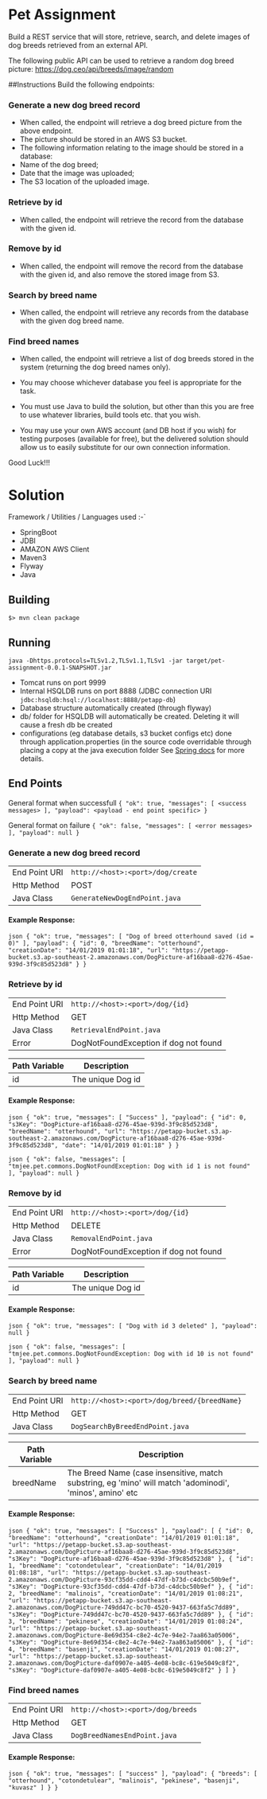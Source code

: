 # Pet Assignment

Build a REST service that will store, retrieve, search, and delete images of dog breeds retrieved
from an external API.

The following public API can be used to retrieve a random dog breed picture:
https://dog.ceo/api/breeds/image/random

##Instructions
Build the following endpoints:

### Generate a new dog breed record
* When called, the endpoint will retrieve a dog breed picture from the above endpoint.
* The picture should be stored in an AWS S3 bucket.
* The following information relating to the image should be stored in a database:
* Name of the dog breed;
* Date that the image was uploaded;
* The S3 location of the uploaded image.

### Retrieve by id
* When called, the endpoint will retrieve the record from the database with the given
id.

### Remove by id
* When called, the endpoint will remove the record from the database with the given
id, and also remove the stored image from S3.

### Search by breed name
* When called, the endpoint will retrieve any records from the database with the given
dog breed name.

### Find breed names
* When called, the endpoint will retrieve a list of dog breeds stored in the system
(returning the dog breed names only).

* You may choose whichever database you feel is appropriate for the task.
* You must use Java to build the solution, but other than this you are free to use whatever libraries,
build tools etc. that you wish. 
* You may use your own AWS account (and DB host if you wish) for
testing purposes (available for free), but the delivered solution should allow us to easily substitute
for our own connection information. 

Good Luck!!!

# Solution 
Framework / Utilities / Languages used :-`
* SpringBoot
* JDBI
* AMAZON AWS Client
* Maven3
* Flyway
* Java 

## Building
`$> mvn clean package`

## Running
`java -Dhttps.protocols=TLSv1.2,TLSv1.1,TLSv1 -jar target/pet-assignment-0.0.1-SNAPSHOT.jar`
* Tomcat runs on port 9999 
* Internal HSQLDB runs on port 8888 (JDBC connection URI  `jdbc:hsqldb:hsql://localhost:8888/petapp-db`)
* Database structure automatically created (through flyway)
* db/ folder for HSQLDB will automatically be created. Deleting it will cause a fresh db be created
* configurations (eg database details, s3 bucket configs etc) done through application.properties (in the source code overridable through placing a copy at the java execution folder
See [Spring docs](https://docs.spring.io/spring-boot/docs/current/reference/html/boot-features-external-config.html) for more details.


## End Points
General format when successfull
`
{
   "ok": true,
    "messages": [
        <success messages>
    ],
    "payload": <payload - end point specific>
}
`

General format on failure 
`
{
    "ok": false,
    "messages": [
        <error messages>
    ],
    "payload": null
}
`


### Generate a new dog breed record
|     |     |
| --- | --- |
| End Point URI | `http://<host>:<port>/dog/create` |
| Http Method | POST |
| Java Class | `GenerateNewDogEndPoint.java` |

#### Example Response:
`json
{
    "ok": true,
    "messages": [
        "Dog of breed otterhound saved (id = 0)"
    ],
    "payload": {
        "id": 0,
        "breedName": "otterhound",
        "creationDate": "14/01/2019 01:01:18",
        "url": "https://petapp-bucket.s3.ap-southeast-2.amazonaws.com/DogPicture-af16baa8-d276-45ae-939d-3f9c85d523d8"
    }
}
`


### Retrieve by id
|     |     |
| --- | --- |
| End Point URI | `http://<host>:<port>/dog/{id}` |
| Http Method | GET |
| Java Class | `RetrievalEndPoint.java` |
| Error | DogNotFoundException if dog not found |

| Path Variable | Description |
| ------------- | ----------- |
| id | The unique Dog id |

#### Example Response:
`json
{
    "ok": true,
    "messages": [
        "Success"
    ],
    "payload": {
        "id": 0,
        "s3Key": "DogPicture-af16baa8-d276-45ae-939d-3f9c85d523d8",
        "breedName": "otterhound",
        "url": "https://petapp-bucket.s3.ap-southeast-2.amazonaws.com/DogPicture-af16baa8-d276-45ae-939d-3f9c85d523d8",
        "date": "14/01/2019 01:01:18"
    }
}
`

`json
{
    "ok": false,
    "messages": [
        "tmjee.pet.commons.DogNotFoundException: Dog with id 1 is not found"
    ],
    "payload": null
}
`

### Remove by id
|     |     |
| --- | --- |
| End Point URI | `http://<host>:<port>/dog/{id}` |
| Http Method | DELETE |
| Java Class | `RemovalEndPoint.java` |
| Error | DogNotFoundException if dog not found |

| Path Variable | Description |
| ------------- | ----------- |
| id | The unique Dog id |

#### Example Response:
`json
{
    "ok": true,
    "messages": [
        "Dog with id 3 deleted"
    ],
    "payload": null
}
`

`json
{
    "ok": false,
    "messages": [
        "tmjee.pet.commons.DogNotFoundException: Dog with id 10 is not found"
    ],
    "payload": null
}
`


### Search by breed name
|     |     |
| --- | --- |
| End Point URI | `http://<host>:<port>/dog/breed/{breedName}` |
| Http Method | GET |
| Java Class | `DogSearchByBreedEndPoint.java` |

| Path Variable | Description |
| ------------- | ----------- |
| breedName | The Breed Name (case insensitive, match substring, eg 'mino' will match 'adominodi', 'minos', amino' etc |

#### Example Response:
`json
{
    "ok": true,
    "messages": [
        "Success"
    ],
    "payload": [
        {
            "id": 0,
            "breedName": "otterhound",
            "creationDate": "14/01/2019 01:01:18",
            "url": "https://petapp-bucket.s3.ap-southeast-2.amazonaws.com/DogPicture-af16baa8-d276-45ae-939d-3f9c85d523d8",
            "s3Key": "DogPicture-af16baa8-d276-45ae-939d-3f9c85d523d8"
        },
        {
            "id": 1,
            "breedName": "cotondetulear",
            "creationDate": "14/01/2019 01:08:18",
            "url": "https://petapp-bucket.s3.ap-southeast-2.amazonaws.com/DogPicture-93cf35dd-cdd4-47df-b73d-c4dcbc50b9ef",
            "s3Key": "DogPicture-93cf35dd-cdd4-47df-b73d-c4dcbc50b9ef"
        },
        {
            "id": 2,
            "breedName": "malinois",
            "creationDate": "14/01/2019 01:08:21",
            "url": "https://petapp-bucket.s3.ap-southeast-2.amazonaws.com/DogPicture-749dd47c-bc70-4520-9437-663fa5c7dd89",
            "s3Key": "DogPicture-749dd47c-bc70-4520-9437-663fa5c7dd89"
        },
        {
            "id": 3,
            "breedName": "pekinese",
            "creationDate": "14/01/2019 01:08:24",
            "url": "https://petapp-bucket.s3.ap-southeast-2.amazonaws.com/DogPicture-8e69d354-c8e2-4c7e-94e2-7aa863a05006",
            "s3Key": "DogPicture-8e69d354-c8e2-4c7e-94e2-7aa863a05006"
        },
        {
            "id": 4,
            "breedName": "basenji",
            "creationDate": "14/01/2019 01:08:27",
            "url": "https://petapp-bucket.s3.ap-southeast-2.amazonaws.com/DogPicture-daf0907e-a405-4e08-bc8c-619e5049c8f2",
            "s3Key": "DogPicture-daf0907e-a405-4e08-bc8c-619e5049c8f2"
        }
    ]
}
`



### Find breed names
|     |     |
| --- | --- |
| End Point URI | `http://<host>:<port>/dog/breeds` |
| Http Method | GET |
| Java Class | `DogBreedNamesEndPoint.java` |

#### Example Response:
`json
{
    "ok": true,
    "messages": [
        "success"
    ],
    "payload": {
        "breeds": [
            "otterhound",
            "cotondetulear",
            "malinois",
            "pekinese",
            "basenji",
            "kuvasz"
        ]
    }
}
`

